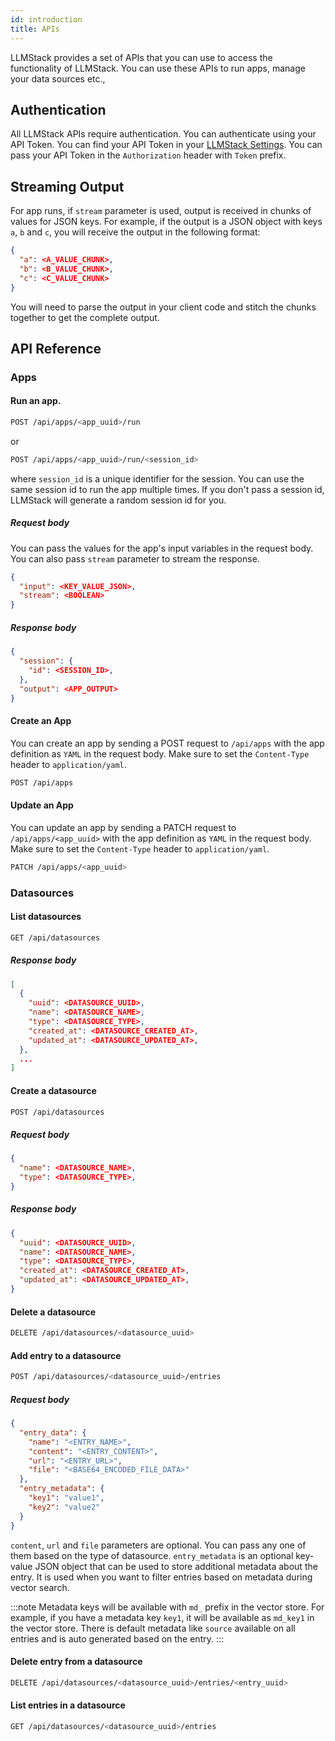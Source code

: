 ```yaml
---
id: introduction
title: APIs
---
```


LLMStack provides a set of APIs that you can use to access the functionality of LLMStack. You can use these APIs to run apps, manage your data sources etc.,

## Authentication

All LLMStack APIs require authentication. You can authenticate using your API Token. You can find your API Token in your [LLMStack Settings](https://localhost:3000/settings). You can pass your API Token in the `Authorization` header with `Token` prefix.

## Streaming Output

For app runs, if `stream` parameter is used, output is received in chunks of values for JSON keys. For example, if the output is a JSON object with keys `a`, `b` and `c`, you will receive the output in the following format:

```json
{
  "a": <A_VALUE_CHUNK>,
  "b": <B_VALUE_CHUNK>,
  "c": <C_VALUE_CHUNK>
}
```

You will need to parse the output in your client code and stitch the chunks together to get the complete output.

## API Reference

### Apps

#### Run an app.

```bash
POST /api/apps/<app_uuid>/run
```

or

```bash
POST /api/apps/<app_uuid>/run/<session_id>
```

where `session_id` is a unique identifier for the session. You can use the same session id to run the app multiple times. If you don't pass a session id, LLMStack will generate a random session id for you.

##### Request body

You can pass the values for the app's input variables in the request body. You can also pass `stream` parameter to stream the response.

```json
{
  "input": <KEY_VALUE_JSON>,
  "stream": <BOOLEAN>
}
```

##### Response body

```json
{
  "session": {
    "id": <SESSION_ID>,
  },
  "output": <APP_OUTPUT>
}
```

#### Create an App

You can create an app by sending a POST request to `/api/apps` with the app definition as `YAML` in the request body. Make sure to set the `Content-Type` header to `application/yaml`.

```bash
POST /api/apps
```

#### Update an App

You can update an app by sending a PATCH request to `/api/apps/<app_uuid>` with the app definition as `YAML` in the request body. Make sure to set the `Content-Type` header to `application/yaml`.

```bash
PATCH /api/apps/<app_uuid>
```

### Datasources

#### List datasources

```bash
GET /api/datasources
```

##### Response body

```json
[
  {
    "uuid": <DATASOURCE_UUID>,
    "name": <DATASOURCE_NAME>,
    "type": <DATASOURCE_TYPE>,
    "created_at": <DATASOURCE_CREATED_AT>,
    "updated_at": <DATASOURCE_UPDATED_AT>,
  },
  ...
]
```

#### Create a datasource

```bash
POST /api/datasources
```

##### Request body

```json
{
  "name": <DATASOURCE_NAME>,
  "type": <DATASOURCE_TYPE>,
}
```

##### Response body

```json
{
  "uuid": <DATASOURCE_UUID>,
  "name": <DATASOURCE_NAME>,
  "type": <DATASOURCE_TYPE>,
  "created_at": <DATASOURCE_CREATED_AT>,
  "updated_at": <DATASOURCE_UPDATED_AT>,
}
```

#### Delete a datasource

```bash
DELETE /api/datasources/<datasource_uuid>
```

#### Add entry to a datasource

```bash
POST /api/datasources/<datasource_uuid>/entries
```

##### Request body

```json
{
  "entry_data": {
    "name": "<ENTRY_NAME>",
    "content": "<ENTRY_CONTENT>",
    "url": "<ENTRY_URL>",
    "file": "<BASE64_ENCODED_FILE_DATA>"
  },
  "entry_metadata": {
    "key1": "value1",
    "key2": "value2"
  }
}
```

`content`, `url` and `file` parameters are optional. You can pass any one of them based on the type of datasource. `entry_metadata` is an optional key-value JSON object that can be used to store additional metadata about the entry. It is used when you want to filter entries based on metadata during vector search.

:::note
Metadata keys will be available with `md_` prefix in the vector store. For example, if you have a metadata key `key1`, it will be available as `md_key1` in the vector store. There is default metadata like `source` available on all entries and is auto generated based on the entry.
:::

#### Delete entry from a datasource

```bash
DELETE /api/datasources/<datasource_uuid>/entries/<entry_uuid>
```

#### List entries in a datasource

```bash
GET /api/datasources/<datasource_uuid>/entries
```
